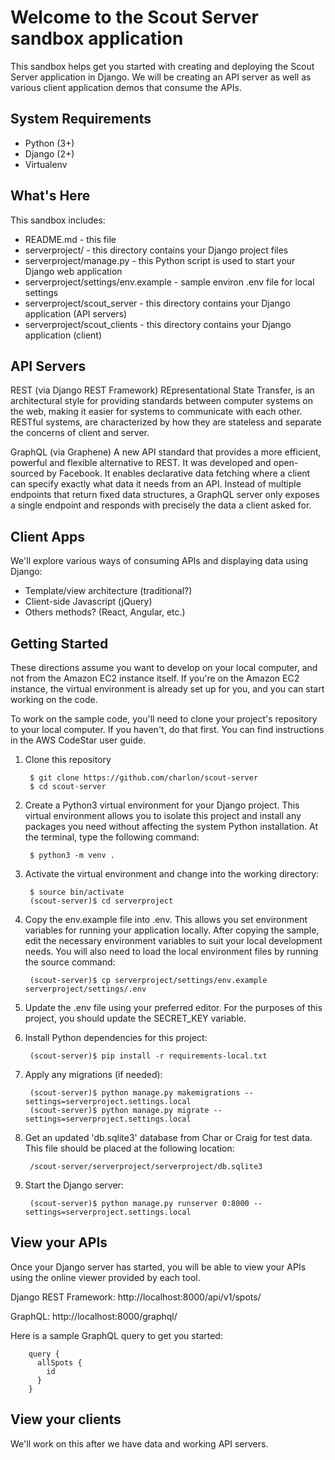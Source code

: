 Welcome to the Scout Server sandbox application
===============================================

This sandbox helps get you started with creating and deploying the Scout Server
application in Django. We will be creating an API server as well as various
client application demos that consume the APIs.

System Requirements
-------------------
* Python (3+)
* Django (2+)
* Virtualenv

What's Here
-----------

This sandbox includes:

* README.md - this file
* serverproject/ - this directory contains your Django project files
* serverproject/manage.py - this Python script is used to start your Django web application
* serverproject/settings/env.example - sample environ .env file for local settings
* serverproject/scout_server - this directory contains your Django application (API servers)
* serverproject/scout_clients - this directory contains your Django application (client)

API Servers
-----------

REST (via Django REST Framework)
REpresentational State Transfer, is an architectural style for providing
standards between computer systems on the web, making it easier for systems to
communicate with each other. RESTful systems, are characterized by how they are
stateless and separate the concerns of client and server.

GraphQL (via Graphene)
A new API standard that provides a more efficient, powerful and flexible
alternative to REST. It was developed and open-sourced by Facebook. It enables
declarative data fetching where a client can specify exactly
what data it needs from an API. Instead of multiple endpoints that return fixed
data structures, a GraphQL server only exposes a single endpoint and responds
with precisely the data a client asked for.

Client Apps
-----------

We'll explore various ways of consuming APIs and displaying data using Django:

* Template/view architecture (traditional?)
* Client-side Javascript (jQuery)
* Others methods? (React, Angular, etc.)

Getting Started
---------------

These directions assume you want to develop on your local computer, and not
from the Amazon EC2 instance itself. If you're on the Amazon EC2 instance, the
virtual environment is already set up for you, and you can start working on the
code.

To work on the sample code, you'll need to clone your project's repository to your
local computer. If you haven't, do that first. You can find instructions in the
AWS CodeStar user guide.


1. Clone this repository

        $ git clone https://github.com/charlon/scout-server
        $ cd scout-server

2. Create a Python3 virtual environment for your Django project. This virtual
   environment allows you to isolate this project and install any packages you
   need without affecting the system Python installation. At the terminal, type
   the following command:

        $ python3 -m venv .

3. Activate the virtual environment and change into the working directory:

        $ source bin/activate
        (scout-server)$ cd serverproject

4. Copy the env.example file into .env. This allows you set environment variables
   for running your application locally. After copying the sample, edit the
   necessary environment variables to suit your local development needs. You
   will also need to load the local environment files by running the source command:

        (scout-server)$ cp serverproject/settings/env.example serverproject/settings/.env

5. Update the .env file using your preferred editor. For the purposes of this
   project, you should update the SECRET_KEY variable.

6. Install Python dependencies for this project:

        (scout-server)$ pip install -r requirements-local.txt

7. Apply any migrations (if needed):

        (scout-server)$ python manage.py makemigrations --settings=serverproject.settings.local
        (scout-server)$ python manage.py migrate --settings=serverproject.settings.local

8. Get an updated 'db.sqlite3' database from Char or Craig for test data. This
   file should be placed at the following location:

        /scout-server/serverproject/serverproject/db.sqlite3

9. Start the Django server:

        (scout-server)$ python manage.py runserver 0:8000 --settings=serverproject.settings.local

View your APIs
---------------

Once your Django server has started, you will be able to view your APIs
using the online viewer provided by each tool.

Django REST Framework: http://localhost:8000/api/v1/spots/

GraphQL: http://localhost:8000/graphql/

Here is a sample GraphQL query to get you started:

        query {
          allSpots {
            id
          }
        }

View your clients
-----------------

We'll work on this after we have data and working API servers.
